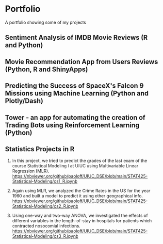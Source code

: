 # Portfolio
A portfolio showing some of my projects

## Sentiment Analysis of IMDB Movie Reviews (R and Python)

## Movie Recommendation App from Users Reviews (Python, R and ShinyApps)

## Predicting the Success of SpaceX's Falcon 9 Missions using Machine Learning (Python and Plotly/Dash)

## Tower - an app for automating the creation of Trading Bots using Reinforcement Learning (Python)

## Statistics Projects in R

1. In this project, we tried to predict the grades of the last exam of the course Statistical Modeling I at UIUC using Multivariable Linear Regression (MLR).
https://nbviewer.org/github/paoloff/UIUC_DSE/blob/main/STAT425-Statistical-Modeling/cs1_R.ipynb

2. Again using MLR, we analyzed the Crime Rates in the US for the year 1960 and built a model to predict it using other geographical info.
https://nbviewer.org/github/paoloff/UIUC_DSE/blob/main/STAT425-Statistical-Modeling/cs2_R.ipynb

3. Using one-way and two-way ANOVA, we investigated the effects of different variables in the length-of-stay in hospitals for patients which contracted nosocomial infections. 
https://nbviewer.org/github/paoloff/UIUC_DSE/blob/main/STAT425-Statistical-Modeling/cs3_R.ipynb
